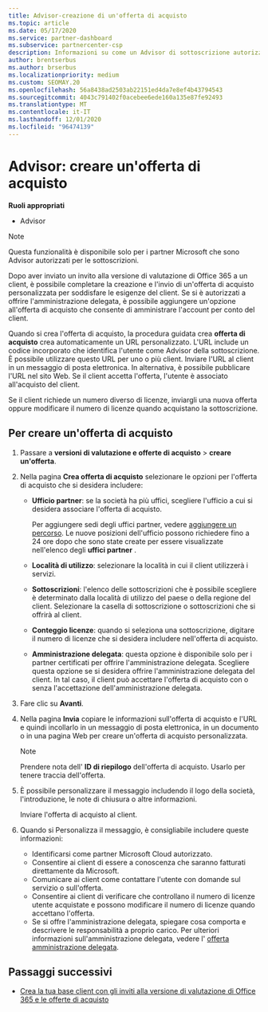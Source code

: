 ```yaml
---
title: Advisor-creazione di un'offerta di acquisto
ms.topic: article
ms.date: 05/17/2020
ms.service: partner-dashboard
ms.subservice: partnercenter-csp
description: Informazioni su come un Advisor di sottoscrizione autorizzato può usare il centro per i partner per creare un'offerta di acquisto e un URL personalizzato da includere negli inviti alla versione di valutazione di Office 365.
author: brentserbus
ms.author: brserbus
ms.localizationpriority: medium
ms.custom: SEOMAY.20
ms.openlocfilehash: 56a8438ad2503ab22151ed4da7e8ef4b43794543
ms.sourcegitcommit: 4043c791402f0acebee6ede160a135e87fe92493
ms.translationtype: MT
ms.contentlocale: it-IT
ms.lasthandoff: 12/01/2020
ms.locfileid: "96474139"
---
```

# <a name="advisors-create-a-purchase-offer"></a>Advisor: creare un'offerta di acquisto

 
**Ruoli appropriati**

- Advisor


> [!NOTE]
> Questa funzionalità è disponibile solo per i partner Microsoft che sono Advisor autorizzati per le sottoscrizioni.

Dopo aver inviato un invito alla versione di valutazione di Office 365 a un client, è possibile completare la creazione e l'invio di un'offerta di acquisto personalizzata per soddisfare le esigenze del client. Se si è autorizzati a offrire l'amministrazione delegata, è possibile aggiungere un'opzione all'offerta di acquisto che consente di amministrare l'account per conto del client.

Quando si crea l'offerta di acquisto, la procedura guidata crea **offerta di acquisto** crea automaticamente un URL personalizzato. L'URL include un codice incorporato che identifica l'utente come Advisor della sottoscrizione. È possibile utilizzare questo URL per uno o più client. Inviare l'URL al client in un messaggio di posta elettronica. In alternativa, è possibile pubblicare l'URL nel sito Web. Se il client accetta l'offerta, l'utente è associato all'acquisto del client.

Se il client richiede un numero diverso di licenze, inviargli una nuova offerta oppure modificare il numero di licenze quando acquistano la sottoscrizione.

## <a name="to-create-a-purchase-offer"></a>Per creare un'offerta di acquisto

1. Passare a **versioni di valutazione e offerte di acquisto**  >  **creare un'offerta**.

2. Nella pagina **Crea offerta di acquisto** selezionare le opzioni per l'offerta di acquisto che si desidera includere:

    - **Ufficio partner**: se la società ha più uffici, scegliere l'ufficio a cui si desidera associare l'offerta di acquisto.

        Per aggiungere sedi degli uffici partner, vedere [aggiungere un percorso](manage-locations.md). Le nuove posizioni dell'ufficio possono richiedere fino a 24 ore dopo che sono state create per essere visualizzate nell'elenco degli **uffici partner** .

    - **Località di utilizzo**: selezionare la località in cui il client utilizzerà i servizi.
    - **Sottoscrizioni**: l'elenco delle sottoscrizioni che è possibile scegliere è determinato dalla località di utilizzo del paese o della regione del client. Selezionare la casella di sottoscrizione o sottoscrizioni che si offrirà al client.
    - **Conteggio licenze**: quando si seleziona una sottoscrizione, digitare il numero di licenze che si desidera includere nell'offerta di acquisto.
    - **Amministrazione delegata**: questa opzione è disponibile solo per i partner certificati per offrire l'amministrazione delegata. Scegliere questa opzione se si desidera offrire l'amministrazione delegata del client. In tal caso, il client può accettare l'offerta di acquisto con o senza l'accettazione dell'amministrazione delegata.

3. Fare clic su **Avanti**.

4. Nella pagina **Invia** copiare le informazioni sull'offerta di acquisto e l'URL e quindi incollarlo in un messaggio di posta elettronica, in un documento o in una pagina Web per creare un'offerta di acquisto personalizzata.

    > [!NOTE]
    > Prendere nota dell' **ID di riepilogo** dell'offerta di acquisto. Usarlo per tenere traccia dell'offerta.

5. È possibile personalizzare il messaggio includendo il logo della società, l'introduzione, le note di chiusura o altre informazioni.

    Inviare l'offerta di acquisto al client.

6. Quando si Personalizza il messaggio, è consigliabile includere queste informazioni:

    - Identificarsi come partner Microsoft Cloud autorizzato.
    - Consentire ai client di essere a conoscenza che saranno fatturati direttamente da Microsoft.
    - Comunicare ai client come contattare l'utente con domande sul servizio o sull'offerta.
    - Consentire ai client di verificare che controllano il numero di licenze utente acquistate e possono modificare il numero di licenze quando accettano l'offerta.
    - Se si offre l'amministrazione delegata, spiegare cosa comporta e descrivere le responsabilità a proprio carico. Per ulteriori informazioni sull'amministrazione delegata, vedere l' [offerta amministrazione delegata](customers-revoke-admin-privileges.md).

## <a name="next-steps"></a>Passaggi successivi

- [Crea la tua base client con gli inviti alla versione di valutazione di Office 365 e le offerte di acquisto](advisors-build-your-business.md)